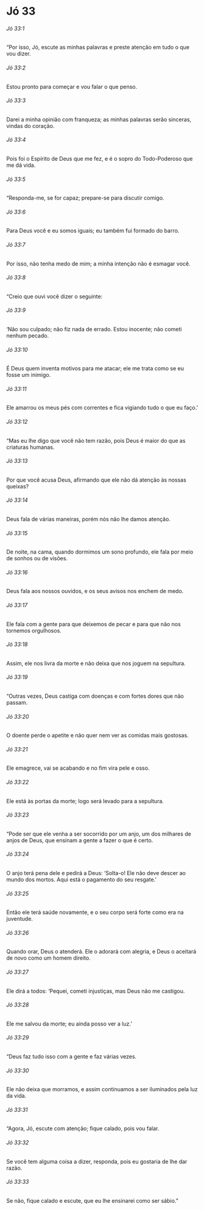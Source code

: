 # Jó 33

###### Jó 33:1

“Por isso, Jó, escute as minhas palavras e preste atenção em tudo o que vou dizer.

###### Jó 33:2

Estou pronto para começar e vou falar o que penso.

###### Jó 33:3

Darei a minha opinião com franqueza; as minhas palavras serão sinceras, vindas do coração.

###### Jó 33:4

Pois foi o Espírito de Deus que me fez, e é o sopro do Todo-Poderoso que me dá vida.

###### Jó 33:5

“Responda-me, se for capaz; prepare-se para discutir comigo.

###### Jó 33:6

Para Deus você e eu somos iguais; eu também fui formado do barro.

###### Jó 33:7

Por isso, não tenha medo de mim; a minha intenção não é esmagar você.

###### Jó 33:8

“Creio que ouvi você dizer o seguinte:

###### Jó 33:9

‘Não sou culpado; não fiz nada de errado. Estou inocente; não cometi nenhum pecado.

###### Jó 33:10

É Deus quem inventa motivos para me atacar; ele me trata como se eu fosse um inimigo.

###### Jó 33:11

Ele amarrou os meus pés com correntes e fica vigiando tudo o que eu faço.’

###### Jó 33:12

“Mas eu lhe digo que você não tem razão, pois Deus é maior do que as criaturas humanas.

###### Jó 33:13

Por que você acusa Deus, afirmando que ele não dá atenção às nossas queixas?

###### Jó 33:14

Deus fala de várias maneiras, porém nós não lhe damos atenção.

###### Jó 33:15

De noite, na cama, quando dormimos um sono profundo, ele fala por meio de sonhos ou de visões.

###### Jó 33:16

Deus fala aos nossos ouvidos, e os seus avisos nos enchem de medo.

###### Jó 33:17

Ele fala com a gente para que deixemos de pecar e para que não nos tornemos orgulhosos.

###### Jó 33:18

Assim, ele nos livra da morte e não deixa que nos joguem na sepultura.

###### Jó 33:19

“Outras vezes, Deus castiga com doenças e com fortes dores que não passam.

###### Jó 33:20

O doente perde o apetite e não quer nem ver as comidas mais gostosas.

###### Jó 33:21

Ele emagrece, vai se acabando e no fim vira pele e osso.

###### Jó 33:22

Ele está às portas da morte; logo será levado para a sepultura.

###### Jó 33:23

“Pode ser que ele venha a ser socorrido por um anjo, um dos milhares de anjos de Deus, que ensinam a gente a fazer o que é certo.

###### Jó 33:24

O anjo terá pena dele e pedirá a Deus: ‘Solta-o! Ele não deve descer ao mundo dos mortos. Aqui está o pagamento do seu resgate.’

###### Jó 33:25

Então ele terá saúde novamente, e o seu corpo será forte como era na juventude.

###### Jó 33:26

Quando orar, Deus o atenderá. Ele o adorará com alegria, e Deus o aceitará de novo como um homem direito.

###### Jó 33:27

Ele dirá a todos: ‘Pequei, cometi injustiças, mas Deus não me castigou.

###### Jó 33:28

Ele me salvou da morte; eu ainda posso ver a luz.’

###### Jó 33:29

“Deus faz tudo isso com a gente e faz várias vezes.

###### Jó 33:30

Ele não deixa que morramos, e assim continuamos a ser iluminados pela luz da vida.

###### Jó 33:31

“Agora, Jó, escute com atenção; fique calado, pois vou falar.

###### Jó 33:32

Se você tem alguma coisa a dizer, responda, pois eu gostaria de lhe dar razão.

###### Jó 33:33

Se não, fique calado e escute, que eu lhe ensinarei como ser sábio.”

